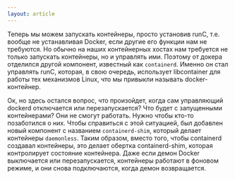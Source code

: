 ```yaml
---
layout: article
---
```

Теперь мы можем запускать контейнеры, просто установив runC, т.е. вообще не устанавливая Docker, если другие его функции нам не требуются. Но обычно на наших контейнерных хостах нам требуется не только запускать контейнеры, но и управлять ими. Поэтому от докера отделился другой компонент, известный как `containerd`. Именно он стал управлять runC, которая, в свою очередь, использует libcontainer для работы тех механизмов Linux, что мы привыкли называть docker-контейнер.

Ок, но здесь остался вопрос, что произойдет, когда сам управляющий dockerd отключается или перезапускается? Что будет с запущенными контейнерами? Они не смогут работать. Нужно чтобы кто-то позаботился о них. Чтобы справиться с этой ситуацией, был добавлен новый компонент с названием `containerd-shim`, который делает контейнеры `daemonless`. Таким образом, вместо того, чтобы containerd создавал контейнеры, это делает обертка containerd-shim, которая контролирует состояние контейнера. Даже если демон Docker выключается или перезапускается, контейнеры работают в фоновом режиме, и они снова подключаются, когда демон возвращается.
